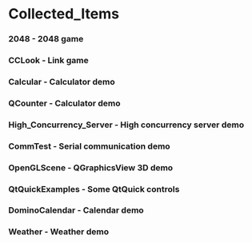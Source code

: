 # Collected_Items

### 2048 - 2048 game

### CCLook - Link game

### Calcular - Calculator demo

### QCounter - Calculator demo

### High_Concurrency_Server - High concurrency server demo

### CommTest - Serial communication demo

### OpenGLScene - QGraphicsView 3D demo

### QtQuickExamples - Some QtQuick controls

### DominoCalendar - Calendar demo

### Weather - Weather demo